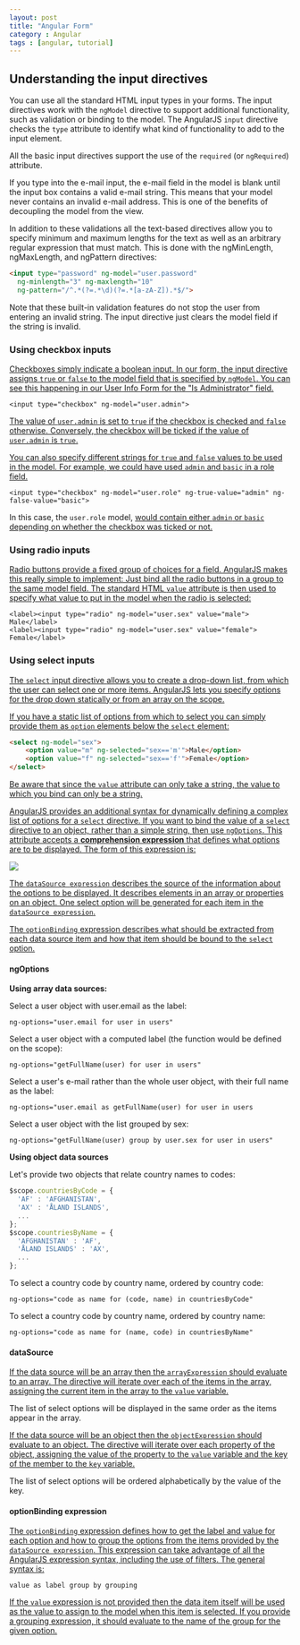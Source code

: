 ```yaml
---
layout: post
title: "Angular Form"
category : Angular
tags : [angular, tutorial]
--- 
```


## Understanding the input directives

You can use all the standard HTML input types in your forms. The input directives work with the `ngModel` directive to support additional functionality, such as validation or binding to the model. The AngularJS `input` directive checks the `type` attribute to identify what kind of functionality to add to the input element.

All the basic input directives support the use of the `required` (or `ngRequired`) attribute. 

If you type into the e-mail input, the e-mail field in the model is blank until the input box contains a valid e-mail string. This means that your model never contains an invalid e-mail address. This is one of the benefits of decoupling the model from the view.

In addition to these validations all the text-based directives allow you to specify minimum and maximum lengths for the text as well as an arbitrary regular expression that must match. This is done with the ngMinLength, ngMaxLength, and ngPattern directives:

```html
<input type="password" ng-model="user.password"
  ng-minlength="3" ng-maxlength="10"
  ng-pattern="/^.*(?=.*\d)(?=.*[a-zA-Z]).*$/">
```

Note that these built-in validation features do not stop the user from entering an invalid string. The input directive just clears the model field if the string is invalid.

### Using checkbox inputs

[Checkboxes simply indicate a ]()[boolean input. In our form, the input directive assigns `true` or `false` to the model field that is specified by `ngModel`. You can see this ]()[happening in our User Info Form for the "Is Administrator" field.]()

    <input type="checkbox" ng-model="user.admin">

[The value of `user.admin` is set to `true` if the checkbox is checked and `false` otherwise. Conversely, the checkbox will be ticked if the value of `user.admin` is `true`.]()

[You can also specify different strings for `true` and `false` values to be used in the model. For example, we could have used `admin` and `basic` in a role field.]()

    <input type="checkbox" ng-model="user.role" ng-true-value="admin" ng-false-value="basic">

In this case, the `user.role` model, [would contain either `admin` or ]()[`basic` ]()[depending on whether the checkbox was ticked or not.]()

### Using radio inputs

[Radio buttons provide a fixed ]()[group of choices for a field. AngularJS ]()[makes this really simple to implement: Just bind all the radio buttons in a group to the same model field. The standard HTML `value` attribute is then used to specify what value to put in the model when the radio is selected:]()

```
<label><input type="radio" ng-model="user.sex" value="male"> Male</label>
<label><input type="radio" ng-model="user.sex" value="female"> Female</label>
```

### Using select inputs

[The `select` input directive ]()[allows you to create a drop-down list, from which the ]()[user can select one or more items. AngularJS lets you specify options for the drop down statically or from an array on the scope.]()

[If you have a static list of options ]()[from which to select you can simply provide them as `option` elements below the `select` element:]()

```html
<select ng-model="sex">
    <option value="m" ng-selected="sex=='m'">Male</option>
    <option value="f" ng-selected="sex=='f'">Female</option>
</select>
```

[Be aware that since the `value` attribute can only take a string, the value to which you bind can only be a string.]()

[AngularJS provides an additional syntax for dynamically defining a complex list of options for a `select` directive. If you want to bind the value of a `select` directive to an object, rather than a simple string, ]()[then use `ngOptions`. ]()[This attribute accepts a <span class="strong">**comprehension expression**</span> that defines what options are to be displayed. The form of this expression is:]()

![](http://johnnyimages.qiniudn.com/angular-form-select-data-source.jpg)

[The `dataSource `]()[`expression` describes the source of the information about the options to be displayed. It describes elements in an array or properties on an object. One select option will be generated for each item in the `dataSource expression`.]()

[The `optionBinding` ]()[expression describes what should be extracted from each data source item and how that item should be bound to the `select` option.]()

#### ngOptions

__Using array data sources:__

Select a user object with user.email as the label:

    ng-options="user.email for user in users"

Select a user object with a computed label (the function would be defined on the scope):

    ng-options="getFullName(user) for user in users"

Select a user's e-mail rather than the whole user object, with their full name as the label:

    ng-options="user.email as getFullName(user) for user in users

Select a user object with the list grouped by sex:

    ng-options="getFullName(user) group by user.sex for user in users"

__Using object data sources__

Let's provide two objects that relate country names to codes:

```js
$scope.countriesByCode = {
  'AF' : 'AFGHANISTAN',
  'AX' : 'ÅLAND ISLANDS',
  ...
};
$scope.countriesByName = {
  'AFGHANISTAN' : 'AF',
  'ÅLAND ISLANDS' : 'AX',
  ...
};
```

To select a country code by country name, ordered by country code:

    ng-options="code as name for (code, name) in countriesByCode"

To select a country code by country name, ordered by country name:

    ng-options="code as name for (name, code) in countriesByName"

#### dataSource

[If the data source will be an ]()[array then the `arrayExpression` should evaluate to an array. The directive will iterate over each of the items in the array, assigning the current item in the array to the `value` variable.]()

The list of select options will be displayed in the same order as the items appear in the array.

[If the data source will be an object then the `objectExpression` should evaluate to an object. The directive will iterate over each property of the object, assigning the value of the property to the `value` variable and the key of the member to the `key` variable.]()

The list of select options will be ordered alphabetically by the value of the key.

#### optionBinding expression

[The `optionBinding` expression ]()[defines how to get the label and value for each option and how to group the options from the items provided by the `dataSource expression`. This expression can take advantage of all the AngularJS expression syntax, including the use of filters. The general syntax is:]()

    value as label group by grouping

[If the `value` expression is not provided then the data item itself will be used as the value to assign to the model when this item is selected. If you provide a grouping expression, it should evaluate to the name of the group for the given option.]()